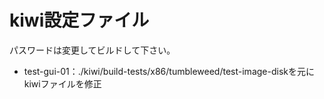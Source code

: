 # kiwi設定ファイル

パスワードは変更してビルドして下さい。

- test-gui-01：./kiwi/build-tests/x86/tumbleweed/test-image-diskを元にkiwiファイルを修正